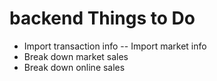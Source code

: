 # backend Things to Do
- Import transaction info
-- Import market info
- Break down market sales
- Break down online sales

